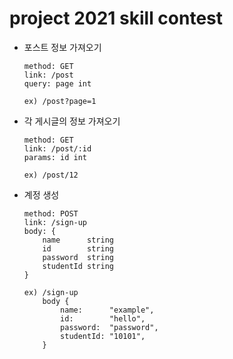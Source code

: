 # project 2021 skill contest

+ 포스트 정보 가져오기
    ```
    method: GET
    link: /post
    query: page int

    ex) /post?page=1
    ```
    
+ 각 게시글의 정보 가져오기
    ```
    method: GET
    link: /post/:id
    params: id int
    
    ex) /post/12
    ```
    
+ 계정 생성
    ```
    method: POST
    link: /sign-up
    body: {
        name      string
	    id        string
	    password  string
	    studentId string
    }
    
    ex) /sign-up
        body {
            name:      "example",
            id:        "hello",
            password:  "password",
            studentId: "10101",
        }
    ```
